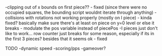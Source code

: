 -clipping out of x bounds on first piece?? - fixed (since there were no occupied squares, the bounding script wouldnt iterate through anything)
-collisions with rotations not working properly (mostly on I piece) - kinda fixed? basically make sure there's at least on piece on y=0 level or else it breaks - modulate the pos variable instead of piecePos
-I pieces just don't like to work... row counter just breaks for some reason, especially if its in the first 3 pieces? besides that it seems ok - fixed

TODO
-dynamic speed
-scoring/pps
-gameover?